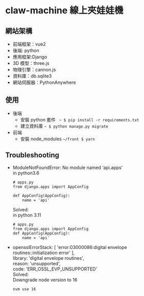 # claw-machine 線上夾娃娃機

## 網站架構

- 前端框架：vue2
- 後端: python
- 應用框架:Django
- 3D 模型：three.js
- 物理引擎：cannon.js
- 資料庫：db.sqlite3
- 網站伺服器：PythonAnywhere

## 使用

- 後端
  - 安裝 python 套件 ` ~ $ pip install -r requirements.txt`
  - 建立資料庫 `~ $ python manage.py migrate`
- 前端
  - 安裝 node_modules `~/front $ yarn`

## Troubleshooting

- ModuleNotFoundError: No module named ‘api.apps’  
   in python3.6

  ```
  # apps.py
  from django.apps import AppConfig

  def AppConfig(AppConfig):
      name = 'api'
  ```

  Solved:  
   in python 3.11

  ```
  # apps.py
  from django.apps import AppConfig
  def AppConfig(AppConfig):
      name = 'api'
  ```

- opensslErrorStack: [ 'error:03000086:digital envelope routines::initialization error' ],  
  library: 'digital envelope routines',  
  reason: 'unsupported',  
  code: 'ERR_OSSL_EVP_UNSUPPORTED'  
   Solved:  
   Downgrade node version to 16
  ```
  nvm use 16
  ```
